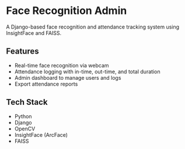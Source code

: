 # Face Recognition Admin

A Django-based face recognition and attendance tracking system using InsightFace and FAISS.

## Features
- Real-time face recognition via webcam
- Attendance logging with in-time, out-time, and total duration
- Admin dashboard to manage users and logs
- Export attendance reports

## Tech Stack
- Python
- Django
- OpenCV
- InsightFace (ArcFace)
- FAISS
